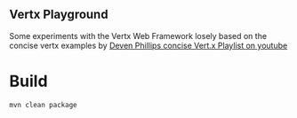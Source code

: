 Vertx Playground
---

Some experiments with the Vertx Web Framework losely based on the concise vertx examples by
[Deven Phillips concise Vert.x Playlist on youtube](https://www.youtube.com/watch?v=LsaXy7SRXMY&list=PLkeCJDaCC2ZsnySdg04Aq9D9FpAZY6K5D) 

# Build
```
mvn clean package
```